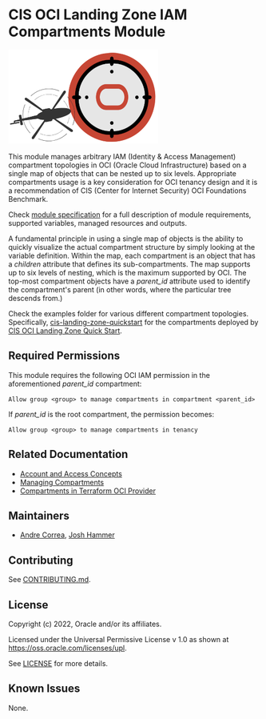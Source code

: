 # CIS OCI Landing Zone IAM Compartments Module

![Landing Zone logo](./images/landing_zone_300.png)

This module manages arbitrary IAM (Identity & Access Management) compartment topologies in OCI (Oracle Cloud Infrastructure) based on a single map of objects that can be nested up to six levels. Appropriate compartments usage is a key consideration for OCI tenancy design and it is a recommendation of CIS (Center for Internet Security) OCI Foundations Benchmark. 

Check [module specification](./SPEC.md) for a full description of module requirements, supported variables, managed resources and outputs.

A fundamental principle in using a single map of objects is the ability to quickly visualize the actual compartment structure by simply looking at the variable definition. Within the map, each compartment is an object that has a *children* attribute that defines its sub-compartments. The map supports up to six levels of nesting, which is the maximum supported by OCI. The top-most compartment objects have a *parent_id* attribute used to identify the compartment's parent (in other words, where the particular tree descends from.)

Check the examples folder for various different compartment topologies. Specifically, [cis-landing-zone-quickstart](./examples/cis-landing-zone-quickstart/README.md) for the compartments deployed by [CIS OCI Landing Zone Quick Start](https://github.com/oracle-quickstart/oci-cis-landingzone-quickstart).

## Required Permissions

This module requires the following OCI IAM permission in the aforementioned *parent_id* compartment:
```
Allow group <group> to manage compartments in compartment <parent_id>
```
If *parent_id* is the root compartment, the permission becomes:
```
Allow group <group> to manage compartments in tenancy
```
## Related Documentation
- [Account and Access Concepts](https://docs.oracle.com/en-us/iaas/Content/GSG/Concepts/concepts-account.htm#concepts-access)
- [Managing Compartments](https://docs.oracle.com/en-us/iaas/Content/Identity/Tasks/managingcompartments.htm)
- [Compartments in Terraform OCI Provider](https://registry.terraform.io/providers/oracle/oci/latest/docs/resources/identity_compartment)

## Maintainers
- [Andre Correa](https://github.com/andrecorreaneto), [Josh Hammer](https://github.com/Halimer)

## Contributing
See [CONTRIBUTING.md](./CONTRIBUTING.md).

## License
Copyright (c) 2022, Oracle and/or its affiliates.

Licensed under the Universal Permissive License v 1.0 as shown at https://oss.oracle.com/licenses/upl.

See [LICENSE](./LICENSE) for more details.

## Known Issues
None.
